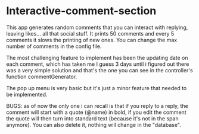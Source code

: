 # Interactive-comment-section

This app generates random comments that you can interact with replying, leaving likes... all that social stuff.
It prints 50 comments and every 5 comments it slows the printing of new ones. You can change the max number of comments in the config file.

The most challenging feature to implement has been the updating date on each comment, which has taken me I guess 3 days until i figured out there was a very simple
solution and that's the one you can see in the controller's function commentGenerator.

The pop up menu is very basic but it's just a minor feature that needed to be implemented.

BUGS: as of now the only one i can recall is that if you reply to a reply, the comment will start with a quote (@name) in bold, if you edit the comment the quote will
then turn into standard text (because it's not in the span anymore). You can also delete it, nothing will change in the "database".
